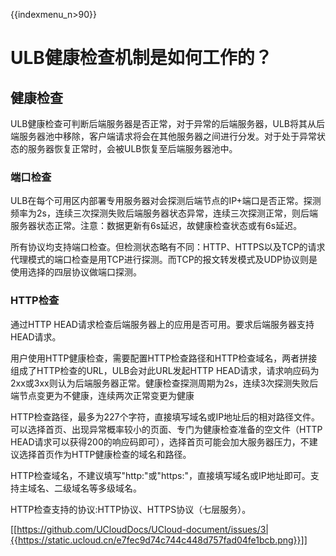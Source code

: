 {{indexmenu_n>90}}

# ULB健康检查机制是如何工作的？

## 健康检查

ULB健康检查可判断后端服务器是否正常，对于异常的后端服务器，ULB将其从后端服务器池中移除，客户端请求将会在其他服务器之间进行分发。对于处于异常状态的服务器恢复正常时，会被ULB恢复至后端服务器池中。

### 端口检查 

ULB在每个可用区内部署专用服务器对会探测后端节点的IP+端口是否正常。探测频率为2s，连续三次探测失败后端服务器状态异常，连续三次探测正常，则后端服务器状态正常。注意：数据更新有6s延迟，故健康检查状态或有6s延迟。

所有协议均支持端口检查。但检测状态略有不同：HTTP、HTTPS以及TCP的请求代理模式的端口检查是用TCP进行探测。而TCP的报文转发模式及UDP协议则是使用选择的四层协议做端口探测。

### HTTP检查

 通过HTTP HEAD请求检查后端服务器上的应用是否可用。要求后端服务器支持HEAD请求。

用户使用HTTP健康检查，需要配置HTTP检查路径和HTTP检查域名，两者拼接组成了HTTP检查的URL，ULB会对此URL发起HTTP HEAD请求，请求响应码为2xx或3xx则认为后端服务器正常。健康检查探测周期为2s，连续3次探测失败后端节点变更为不健康，连续两次正常变更为健康

HTTP检查路径，最多为227个字符，直接填写域名或IP地址后的相对路径文件。可以选择首页、出现异常概率较小的页面、专门为健康检查准备的空文件（HTTP HEAD请求可以获得200的响应码即可），选择首页可能会加大服务器压力，不建议选择首页作为HTTP健康检查的域名和路径。

HTTP检查域名，不建议填写"http:"或"https:"，直接填写域名或IP地址即可。支持主域名、二级域名等多级域名。

HTTP检查支持的协议:HTTP协议、HTTPS协议（七层服务）。

[[https://github.com/UCloudDocs/UCloud-document/issues/3|{{https://static.ucloud.cn/e7fec9d74c744c448d757fad04fe1bcb.png}}]]

